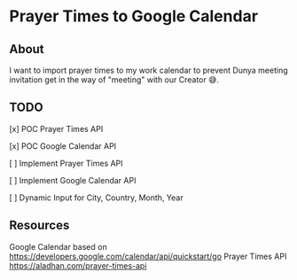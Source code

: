 # Prayer Times to Google Calendar

## About

I want to import prayer times to my work calendar to prevent Dunya meeting invitation get in the way of "meeting" with
our Creator 😅.

## TODO

[x] POC Prayer Times API

[x] POC Google Calendar API

[ ] Implement Prayer Times API

[ ] Implement Google Calendar API

[ ] Dynamic Input for City, Country, Month, Year


## Resources
Google Calendar based on https://developers.google.com/calendar/api/quickstart/go
Prayer Times API https://aladhan.com/prayer-times-api
